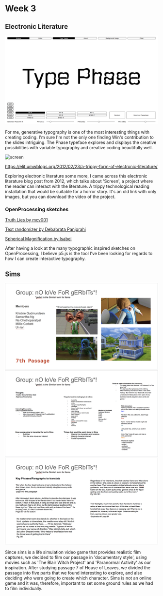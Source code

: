 # Week 3

## Electronic Literature

![phase](https://github.com/KristineGudmundsen/CodeWords/raw/master/SKO/Week_03/Phase.png)

For me, generative typography is one of the most interesting things with creating coding. I'm sure I'm not the only one finding Win's contribution to the slides intriguing. The Phase typeface explores and displays the creative possibilities with variable typography and creative coding beautifully well.  


![screen](https://github.com/KristineGudmundsen/CodeWords/raw/master/SKO/Week_03/Screen.png)

https://elit.umwblogs.org/2012/02/23/a-trippy-form-of-electronic-literature/

Exploring electronic literature some more, I came across this electronic literature blog post from 2012, which talks about 'Screen', a project where the reader can interact with the literature. A trippy technological reading installation that would be suitable for a horror story. It's an old link with only images, but you can download the video of the project. 

### OpenProcessing sketches
[Truth Lies by mcv001](https://www.openprocessing.org/sketch/946811)

[Text randomizer by Debabrata Panigrahi](https://www.openprocessing.org/sketch/850460)

[Spherical Magnification by Isabel](https://www.openprocessing.org/sketch/945734)

After having a look at the many typographic inspired sketches on OpenProcessing, I believe p5.js is the tool I’ve been looking for regards to how I can create interactive typography. 

## Sims

![1](https://github.com/KristineGudmundsen/CodeWords/raw/master/SKO/Week_03/SimsSlide1.png)
![2](https://github.com/KristineGudmundsen/CodeWords/raw/master/SKO/Week_03/SimsSlide2.png)
![3](https://github.com/KristineGudmundsen/CodeWords/raw/master/SKO/Week_03/SimsSlide3.png)

Since sims is a life simulation video game that provides realistic film captures, we decided to film our passage in 'documentary style', using movies such as 'The Blair Witch Project' and 'Paranormal Activity' as our inspiration. After studying passage 7 of House of Leaves, we divided the passage into five parts that we found interesting to explore, and also deciding who were going to create which character. Sims is not an online game and it was, therefore, important to set some ground rules as we had to film individually. 
